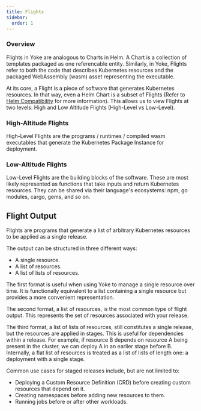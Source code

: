 ```yaml
---
title: Flights
sidebar:
  order: 1
---
```


### Overview

Flights in Yoke are analogous to Charts in Helm. A Chart is a collection of templates packaged as one referencable entity. Similarly, in Yoke, Flights refer to both the code that describes Kubernetes resources and the packaged WebAssembly (wasm) asset representing the executable.

At its core, a Flight is a piece of software that generates Kubernetes resources. In that way, even a Helm Chart is a subset of Flights (Refer to [Helm Compatibility](/docs/pages/helm_compatibility.html) for more information). This allows us to view Flights at two levels: High and Low Altitude Flights (High-Level vs Low-Level).

### High-Altitude Flights

High-Level Flights are the programs / runtimes / compiled wasm executables that generate the Kubernetes Package Instance for deployment.

### Low-Altitude Flights

Low-Level Flights are the building blocks of the software. These are most likely represented as functions that take inputs and return Kubernetes resources. They can be shared via their language's ecosystems: npm, go modules, cargo, gems, and so on.

## Flight Output

Flights are programs that generate a list of arbitrary Kubernetes resources to be applied as a single release.

The output can be structured in three different ways:

- A single resource.
- A list of resources.
- A list of lists of resources.

The first format is useful when using Yoke to manage a single resource over time. It is functionally equivalent to a list containing a single resource but provides a more convenient representation.

The second format, a list of resources, is the most common type of flight output. This represents the set of resources associated with your release.

The third format, a list of lists of resources, still constitutes a single release, but the resources are applied in stages. This is useful for dependencies within a release. For example, if resource B depends on resource A being present in the cluster, we can deploy A in an earlier stage before B. Internally, a flat list of resources is treated as a list of lists of length one: a deployment with a single stage.

Common use cases for staged releases include, but are not limited to:

- Deploying a Custom Resource Definition (CRD) before creating custom resources that depend on it.
- Creating namespaces before adding new resources to them.
- Running jobs before or after other workloads.


